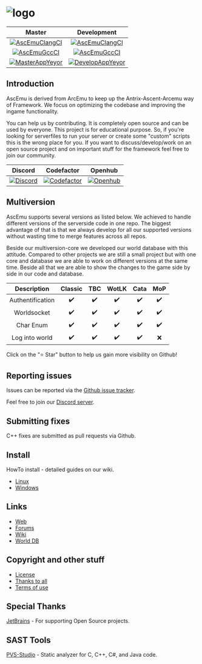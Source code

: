 ﻿# ![logo](http://ascemu.org/images/logo.png)

Master                                                      | Development
:---------------------------------------------------------: | :--------------------------------------------------------------:
[![AscEmuClangCI][AscEmuClangBadge]][AscEmuBadgeClangUrl]   | [![AscEmuClangCI][AscEmuClangBadge]][AscEmuBadgeClangUrl]      |
[![AscEmuGccCI][AscEmuGccBadge]][AscEmuBadgeGccUrl]         | [![AscEmuGccCI][AscEmuGccBadge]][AscEmuBadgeGccUrl]            |
[![MasterAppYeyor][MasterAppYeyorBadge]][MasterAppYeyorUrl] | [![DevelopAppYeyor][DevelopAppYeyorBadge]][DevelopAppYeyorUrl] |

## Introduction
AscEmu is derived from ArcEmu to keep up the Antrix-Ascent-Arcemu way of Framework.
We focus on optimizing the codebase and improving the ingame functionality.

You can help us by contributing. It is completely open source and can be used by everyone.
This project is for educational purpose. So, if you're looking for serverfiles to run your server or create some "custom" scripts  this is the wrong place for you. If you want to discuss/develop/work on an open source project and on important stuff for the framework feel free to join our community.

Discord                                | Codefactor                                      | Openhub
:------------------------------------: | :---------------------------------------------: | :--------------------------------------:
[![Discord][DiscordBadge]][DiscordUrl] | [![Codefactor][CodefactorBadge]][CodefactorUrl] | [![Openhub][OpenhubBadge]][OpenhubUrl] |

## Multiversion
AscEmu supports several versions as listed below. We achieved to handle different versions of the serverside code in one repo. The biggest advantage of that is that we always develop for all our supported versions without wasting time to merge features across all repos.

Beside our multiversion-core we developed our world database with this attitude. Compared to other projects we are still a small project but with one core and database we are able to work on different versions at the same time. Beside all that we are able to show the changes to the game side by side in our code and database.

Description      | Classic            | TBC                | WotLK              | Cata               | MoP
:--------------: | :----------------: | :----------------: | :----------------: | :----------------: | :------------:
Authentification | :heavy_check_mark: | :heavy_check_mark: | :heavy_check_mark: | :heavy_check_mark: | :heavy_check_mark:
Worldsocket      | :heavy_check_mark: | :heavy_check_mark: | :heavy_check_mark: | :heavy_check_mark: | :heavy_check_mark:
Char Enum        | :heavy_check_mark: | :heavy_check_mark: | :heavy_check_mark: | :heavy_check_mark: | :heavy_check_mark:
Log into world   | :heavy_check_mark: | :heavy_check_mark: | :heavy_check_mark: | :heavy_check_mark: | :x:

Click on the "⭐ Star" button to help us gain more visibility on Github!

## Reporting issues

Issues can be reported via the [Github issue tracker](https://github.com/AscEmu/AscEmu/issues).

Feel free to join our [Discord server](https://discord.com/invite/CBdgrh7).

## Submitting fixes

C++ fixes are submitted as pull requests via Github. 

## Install
HowTo install - detailed guides on our wiki.
* [Linux](https://ascemu.github.io/Wiki/docs/installation/linux/)
* [Windows](https://ascemu.github.io/Wiki/docs/installation/windows/)

## Links
* [Web](http://www.ascemu.org)
* [Forums](https://github.com/AscEmu/AscEmu/discussions)
* [Wiki](https://ascemu.github.io/Wiki/)
* [World DB](https://github.com/AscEmu/OneDB)

## Copyright and other stuff
* [License](LICENSE.md)
* [Thanks to all](THANKS.md)
* [Terms of use](TERMS_OF_USE_AGREEMENT.md)

## Special Thanks
[JetBrains](https://www.jetbrains.com/) - For supporting Open Source projects.

## SAST Tools
[PVS-Studio](https://pvs-studio.com/en/pvs-studio/?utm_source=website&utm_medium=github&utm_campaign=open_source) - Static analyzer for C, C++, C#, and Java code.

<!-- Undercover:start:status -->
[AscEmuGccBadge]: https://github.com/AscEmu/AscEmu/actions/workflows/gcc-linux-test-x64.yml/badge.svg
[AscEmuClangBadge]: https://github.com/AscEmu/AscEmu/actions/workflows/clang-linux-test-x64.yml/badge.svg

[MasterAppYeyorBadge]: https://ci.appveyor.com/api/projects/status/h70t5a5rd56y8ute/branch/master?svg=true
[DevelopAppYeyorBadge]: https://ci.appveyor.com/api/projects/status/h70t5a5rd56y8ute/branch/develop?svg=true

[MasterAppYeyorUrl]: https://ci.appveyor.com/project/Zyres/ascemu
[DevelopAppYeyorUrl]: https://ci.appveyor.com/project/Zyres/ascemu

[AscEmuBadgeGccUrl]: https://github.com/AscEmu/AscEmu/actions/workflows/gcc-linux-test-x64.yml
[AscEmuBadgeClangUrl]: https://github.com/AscEmu/AscEmu/actions/workflows/clang-linux-test-x64.yml
<!-- Undercover:end:status -->

<!-- Undercover:start:community -->
[DiscordBadge]: https://user-images.githubusercontent.com/1216225/168970774-1c2c4b77-64e5-489d-a2ae-0a02e3983479.svg
[CodefactorBadge]: https://www.codefactor.io/repository/github/ascemu/ascemu/badge
[OpenhubBadge]: https://www.openhub.net/p/AscEmu/widgets/project_thin_badge.gif

[DiscordUrl]: https://discord.com/invite/CBdgrh7
[CodefactorUrl]: https://www.codefactor.io/repository/github/ascemu/ascemu
[OpenhubUrl]: https://www.openhub.net/p/AscEmu
<!-- Undercover:end:community -->


